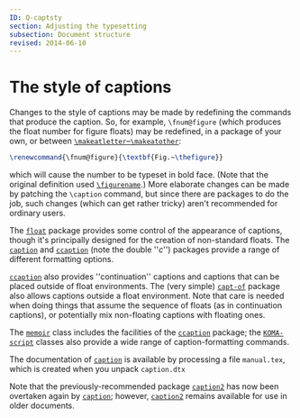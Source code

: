 ```yaml
---
ID: Q-captsty
section: Adjusting the typesetting
subsection: Document structure
revised: 2014-06-10
---
```

# The style of captions

Changes to the style of captions may be made by redefining the commands
that produce the caption.  So, for example, `\fnum@figure` (which
produces the float number for figure floats) may be redefined, in a
package of your own, or between
[`\makeatletter`&ndash;`\makeatother`](FAQ-atsigns.md):
```latex
\renewcommand{\fnum@figure}{\textbf{Fig.~\thefigure}}
```
which will cause the number to be typeset in bold face.  (Note that
the original definition used 
[`\figurename`](FAQ-fixnam.md).)  More elaborate changes can be
made by patching the `\caption` command, but since there are
packages to do the job, such changes (which can get rather tricky)
aren't recommended for ordinary users.

The [`float`](https://ctan.org/pkg/float) package provides some control of the appearance of
captions, though it's principally designed for the creation of
non-standard floats.  The [`caption`](https://ctan.org/pkg/caption) and [`ccaption`](https://ctan.org/pkg/ccaption)
(note the double ''_c_'') packages provide a range of different
formatting options.

[`ccaption`](https://ctan.org/pkg/ccaption) also provides ''continuation'' captions and captions
that can be placed outside of float environments.  The (very simple)
[`capt-of`](https://ctan.org/pkg/capt-of) package also allows captions outside a float
environment.  Note that care is needed when doing things that assume
the sequence of floats (as in continuation captions), or potentially
mix non-floating captions with floating ones.

The [`memoir`](https://ctan.org/pkg/memoir) class includes the facilities of the
[`ccaption`](https://ctan.org/pkg/ccaption) package; the [`KOMA-script`](https://ctan.org/pkg/KOMA-script) classes also
provide a wide range of caption-formatting commands.

The documentation of [`caption`](https://ctan.org/pkg/caption) is available by processing a
file `manual.tex`, which is created when you unpack
`caption.dtx`

Note that the previously-recommended package [`caption2`](https://ctan.org/pkg/caption2) has
now been overtaken again by [`caption`](https://ctan.org/pkg/caption); however,
[`caption2`](https://ctan.org/pkg/caption2) remains available for use in older documents.

